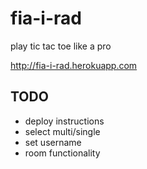# fia-i-rad
play tic tac toe like a pro 

http://fia-i-rad.herokuapp.com

## TODO 
* deploy instructions
* select multi/single
* set username
* room functionality 
